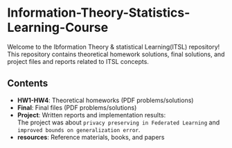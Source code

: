 #  Information-Theory-Statistics-Learning-Course
Welcome to the Ibformation Theory & statistical Learning(ITSL) repository! This repository contains theoretical homework solutions, final solutions, and project files and reports related to ITSL concepts.

## Contents

- **HW1-HW4**: Theoretical homeworks (PDF problems/solutions)
- **Final**: Final files (PDF problems/solutions)
- **Project**: Written reports and implementation results: <br />
  The project was about `privacy preserving in Federated Learning` and `improved bounds on generalization error`. 
- **resources**: Reference materials, books, and papers

